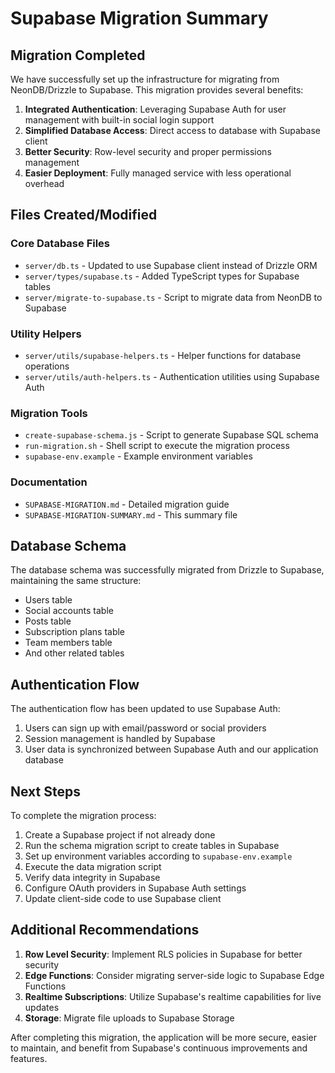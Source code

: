 # Supabase Migration Summary

## Migration Completed

We have successfully set up the infrastructure for migrating from NeonDB/Drizzle to Supabase. This migration provides several benefits:

1. **Integrated Authentication**: Leveraging Supabase Auth for user management with built-in social login support
2. **Simplified Database Access**: Direct access to database with Supabase client
3. **Better Security**: Row-level security and proper permissions management
4. **Easier Deployment**: Fully managed service with less operational overhead

## Files Created/Modified

### Core Database Files
- `server/db.ts` - Updated to use Supabase client instead of Drizzle ORM
- `server/types/supabase.ts` - Added TypeScript types for Supabase tables
- `server/migrate-to-supabase.ts` - Script to migrate data from NeonDB to Supabase

### Utility Helpers
- `server/utils/supabase-helpers.ts` - Helper functions for database operations
- `server/utils/auth-helpers.ts` - Authentication utilities using Supabase Auth

### Migration Tools
- `create-supabase-schema.js` - Script to generate Supabase SQL schema
- `run-migration.sh` - Shell script to execute the migration process
- `supabase-env.example` - Example environment variables

### Documentation
- `SUPABASE-MIGRATION.md` - Detailed migration guide
- `SUPABASE-MIGRATION-SUMMARY.md` - This summary file

## Database Schema

The database schema was successfully migrated from Drizzle to Supabase, maintaining the same structure:

- Users table
- Social accounts table
- Posts table
- Subscription plans table
- Team members table
- And other related tables

## Authentication Flow

The authentication flow has been updated to use Supabase Auth:

1. Users can sign up with email/password or social providers
2. Session management is handled by Supabase
3. User data is synchronized between Supabase Auth and our application database

## Next Steps

To complete the migration process:

1. Create a Supabase project if not already done
2. Run the schema migration script to create tables in Supabase
3. Set up environment variables according to `supabase-env.example`
4. Execute the data migration script
5. Verify data integrity in Supabase
6. Configure OAuth providers in Supabase Auth settings
7. Update client-side code to use Supabase client

## Additional Recommendations

1. **Row Level Security**: Implement RLS policies in Supabase for better security
2. **Edge Functions**: Consider migrating server-side logic to Supabase Edge Functions
3. **Realtime Subscriptions**: Utilize Supabase's realtime capabilities for live updates
4. **Storage**: Migrate file uploads to Supabase Storage

After completing this migration, the application will be more secure, easier to maintain, and benefit from Supabase's continuous improvements and features. 